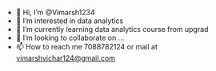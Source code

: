 - 👋 Hi, I’m @Vimarsh1234
- 👀 I’m interested in data analytics 
- 🌱 I’m currently learning data analytics course from upgrad 
- 💞️ I’m looking to collaborate on ...
- 📫 How to reach me 7088782124 or mail at vimarshvichar124@gmail.com

<!---
Vimarsh1234/Vimarsh1234 is a ✨ special ✨ repository because its `README.md` (this file) appears on your GitHub profile.
You can click the Preview link to take a look at your changes.
--->
